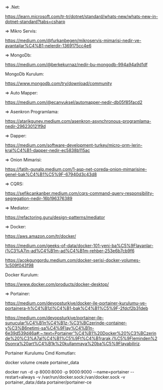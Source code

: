 => .Net: 

https://learn.microsoft.com/tr-tr/dotnet/standard/whats-new/whats-new-in-dotnet-standard?tabs=csharp

=> Mikro Servis: 

https://medium.com/@furkanbegen/mikroservis-mimarisi-nedir-ve-avantajlar%C4%B1-nelerdir-1369175cc4e6

=> MongoDb: 

https://medium.com/@berkekurnaz/nedir-bu-mongodb-994a94a9d1df

MongoDb Kurulum: 

https://www.mongodb.com/try/download/community

=> Auto Mapper: 

https://medium.com/@ecanyuksel/automapper-nedir-db05f85facd2

=> Asenkron Programlama: 

https://atarikguney.medium.com/asenkron-asynchronous-programlama-nedir-296230121f9d

=> Dapper: 

https://medium.com/software-development-turkey/micro-orm-lerin-kral%C4%B1-dapper-nedir-ec5838b115ac

=> Onion Mimarisi: 

https://fatih-gunalp.medium.com/1-asp-net-coreda-onion-mimarisine-genel-bak%C4%B1%C5%9F-67940d3c43d8

=> CQRS: 

https://sefikcankanber.medium.com/cqrs-command-query-responsibility-segregation-nedir-16b196376389

=> Mediator: 

https://refactoring.guru/design-patterns/mediator

=> Docker: 

https://aws.amazon.com/tr/docker/

https://medium.com/geeks-of-data/docker-101-yeni-ba%C5%9Flayanlar-i%C3%A7in-ad%C4%B1m-ad%C4%B1m-rehber-253e6b7cb9f6

https://acokgungordu.medium.com/docker-serisi-docker-volumes-1c509f043f98

Docker Kurulum:

https://www.docker.com/products/docker-desktop/

=> Portainer:

https://medium.com/devopsturkiye/docker-ile-portainer-kurulumu-ve-portainera-h%C4%B1zl%C4%B1-bak%C4%B1%C5%9F-2fdcf2b31deb

https://medium.com/devopsturkiye/portainer-ile-sunucular%C4%B1n%C4%B1z-%C3%BCzerinde-container-y%C3%B6netimi-sa%C4%9Flay%C4%B1n-6e39d539d46a#:~:text=Portainer'%C4%B1%20Docker%20%C3%BCzerinde%20%C3%A7al%C4%B1%C5%9Ft%C4%B1rarak,i%C5%9Fleminden%20sonra%20art%C4%B1k%20kullanmaya%20ba%C5%9Flayabiliriz.

Portainer Kurulumu Cmd Komutları:

docker volume create portainer_data

docker run -d -p 8000:8000 -p 9000:9000 --name=portainer --restart=always -v /var/run/docker.sock:/van/docker.sock -v portainer_data:/data portainer/portainer-ce


